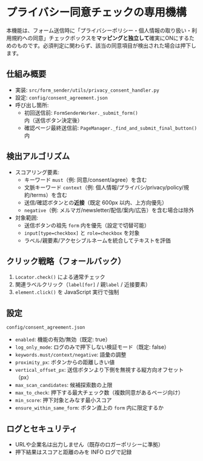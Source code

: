 # プライバシー同意チェックの専用機構

本機能は、フォーム送信時に「プライバシーポリシー・個人情報の取り扱い・利用規約への同意」チェックボックスを**マッピングと独立して**確実にONにするためのものです。必須判定に関わらず、該当の同意項目が検出された場合は押下します。

## 仕組み概要
- 実装: `src/form_sender/utils/privacy_consent_handler.py`
- 設定: `config/consent_agreement.json`
- 呼び出し箇所:
  - 初回送信前: `FormSenderWorker._submit_form()` 内（送信ボタン決定後）
  - 確認ページ最終送信前: `PageManager._find_and_submit_final_button()` 内

## 検出アルゴリズム
- スコアリング要素:
  - キーワード `must`（例: 同意/consent/agree）を含む
  - 文脈キーワード `context`（例: 個人情報/プライバシ/privacy/policy/規約/terms）を含む
  - 送信/確認ボタンとの**近接**（既定 600px 以内、上方向優先）
  - `negative`（例: メルマガ/newsletter/配信/案内/広告）を含む場合は除外
- 対象範囲:
  - 送信ボタンの祖先 `form` 内を優先（設定で切替可能）
  - `input[type=checkbox]` と `role=checkbox` を対象
  - ラベル/親要素/アクセシブルネームを統合してテキストを評価

## クリック戦略（フォールバック）
1. `Locator.check()` による通常チェック
2. 関連ラベルクリック（`label[for]` / 親`label` / 近接要素）
3. `element.click()` を JavaScript 実行で強制

## 設定
`config/consent_agreement.json`
- `enabled`: 機能の有効/無効（既定: true）
- `log_only_mode`: ログのみで押下しない検証モード（既定: false）
- `keywords.must/context/negative`: 語彙の調整
- `proximity_px`: ボタンからの距離しきい値
- `vertical_offset_px`: 送信ボタンより下側を無視する縦方向オフセット（px）
- `max_scan_candidates`: 候補探索数の上限
- `max_to_check`: 押下する最大チェック数（複数同意があるページ向け）
- `min_score`: 押下対象とみなす最小スコア
- `ensure_within_same_form`: ボタン直上の `form` 内に限定するか

## ログとセキュリティ
- URLや企業名は出力しません（既存のロガーポリシーに準拠）
- 押下結果はスコアと距離のみを INFO ログで記録
